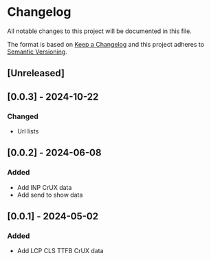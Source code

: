 # Changelog

All notable changes to this project will be documented in this file.

The format is based on [Keep a Changelog](http://keepachangelog.com/en/1.0.0/)
and this project adheres to [Semantic Versioning](http://semver.org/spec/v2.0.0.html).

## [Unreleased]

## [0.0.3] - 2024-10-22

### Changed

- Url lists

## [0.0.2] - 2024-06-08

### Added

- Add INP CrUX data
- Add send to show data

## [0.0.1] - 2024-05-02

### Added

- Add LCP CLS TTFB CrUX data
